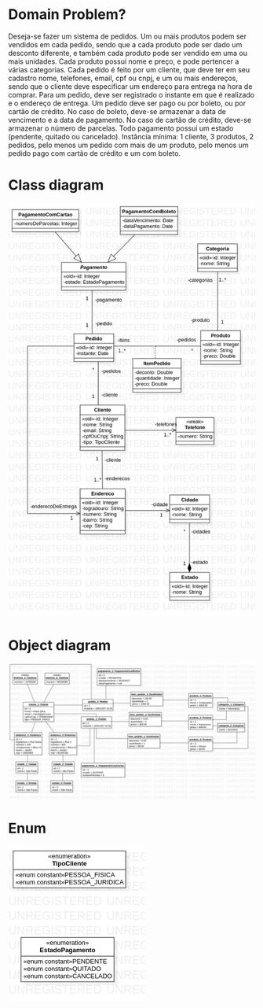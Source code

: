 # Domain Problem?

Deseja-se fazer um sistema de pedidos. Um ou mais produtos podem ser vendidos
em cada pedido, sendo que a cada produto pode ser dado um desconto diferente, e também cada
produto pode ser vendido em uma ou mais unidades. Cada produto possui nome e preço, e pode
pertencer a várias categorias. Cada pedido é feito por um cliente, que deve ter em seu cadastro
nome, telefones, email, cpf ou cnpj, e um ou mais endereços, sendo que o cliente deve
especificar um endereço para entrega na hora de comprar. Para um pedido, deve ser registrado o
instante em que é realizado e o endereço de entrega. Um pedido deve ser pago ou por boleto, ou
por cartão de crédito. No caso de boleto, deve-se armazenar a data de vencimento e a data de
pagamento. No caso de cartão de crédito, deve-se armazenar o número de parcelas. Todo
pagamento possui um estado (pendente, quitado ou cancelado).
Instância mínima: 1 cliente, 3 produtos, 2 pedidos, pelo menos um pedido com mais de um
produto, pelo menos um pedido pago com cartão de crédito e um com boleto.

# Class diagram

![](./assets/images/class_diagram.jpg)

# Object diagram

![](./assets/images/object_diagram.jpg)

# Enum
![](./assets/images/enumeration.jpg)
